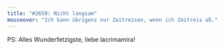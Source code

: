 ```yaml
---
title: "#2659: Nicht langsam"
mouseover: "Ich kann übrigens nur Zeitreisen, wenn ich Zeitreis aß."
---
```


PS: Alles Wunderfetzigste, liebe lacrimamira!

